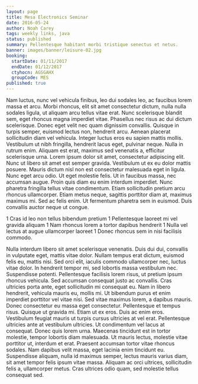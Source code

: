 ```yaml
---
layout: page
title: Mesa Electronics Seminar
date: 2016-05-24
author: Noah Carey
tags: weekly links, java
status: published
summary: Pellentesque habitant morbi tristique senectus et netus.
banner: images/banner/leisure-02.jpg
booking:
  startDate: 01/11/2017
  endDate: 01/12/2017
  ctyhocn: AGSGAHX
  groupCode: MES
published: true
---
```

Nam luctus, nunc vel vehicula finibus, leo dui sodales leo, ac faucibus lorem massa et arcu. Morbi rhoncus, elit sit amet consectetur dictum, nulla nulla sodales ligula, ut aliquam arcu tellus vitae erat. Nunc scelerisque blandit sem, eget rhoncus magna imperdiet vitae. Phasellus nec risus ac dui dictum scelerisque. Donec eget velit nec quam dignissim convallis. Quisque in turpis semper, euismod lectus non, hendrerit arcu. Aenean placerat sollicitudin diam vel vehicula. Integer luctus eros eu sapien mattis mollis. Vestibulum ut nibh fringilla, hendrerit lacus eget, pulvinar neque. Nulla in rutrum enim. Aliquam est erat, maximus sed venenatis a, efficitur scelerisque urna. Lorem ipsum dolor sit amet, consectetur adipiscing elit. Nunc ut libero sit amet est semper gravida. Vestibulum ut ex eu dolor mattis posuere. Mauris dictum nisl non est consectetur malesuada eget in ligula. Nunc eget arcu odio.
Ut eget molestie felis. Ut in faucibus massa, nec accumsan augue. Proin quis diam eu enim interdum imperdiet. Nunc pharetra fringilla tellus vitae condimentum. Etiam sollicitudin pretium arcu rhoncus ullamcorper. Etiam metus neque, sagittis porttitor diam at, maximus maximus mi. Sed ac felis enim. Ut fermentum pharetra sem in euismod. Duis convallis auctor neque ut congue.

1 Cras id leo non tellus bibendum pretium
1 Pellentesque laoreet mi vel gravida aliquam
1 Nam rhoncus lorem a tortor dapibus hendrerit
1 Nulla vel lectus at augue ullamcorper laoreet
1 Donec rhoncus sem in nisi facilisis commodo.

Nulla interdum libero sit amet scelerisque venenatis. Duis dui dui, convallis in vulputate eget, mattis vitae dolor. Nullam tempus erat dictum, euismod felis eu, mattis nisi. Sed orci elit, iaculis commodo ullamcorper nec, luctus vitae dolor. In hendrerit tempor mi, sed lobortis massa vestibulum nec. Suspendisse potenti. Pellentesque facilisis lorem risus, ut pretium ipsum rhoncus vehicula. Sed accumsan consequat justo ac convallis. Cras ultricies porta ante, eget sollicitudin mi consequat eu. Nam in libero hendrerit, vehicula mauris eu, mollis mi. Ut bibendum purus et enim imperdiet porttitor vel vitae nisi. Sed vitae maximus lorem, a dapibus mauris. Donec consectetur eu massa eget consectetur. Pellentesque et tempus risus. Quisque ut gravida mi.
Etiam ut ex eros. Duis ac enim eros. Vestibulum feugiat mauris ut turpis cursus ultricies at vel erat. Pellentesque ultricies ante at vestibulum ultricies. Ut condimentum vel lacus at consequat. Donec quis lorem urna. Maecenas tincidunt est in tortor molestie, tempor lobortis diam malesuada. Ut mauris lectus, molestie vitae porttitor ut, interdum et erat. Praesent accumsan tortor vitae rhoncus sodales. Nam dapibus velit massa, eget lacinia enim tincidunt eu. Suspendisse aliquam, nulla id maximus semper, lectus mauris varius diam, sit amet tempor felis ipsum vitae massa. Aliquam ac orci ultrices, sollicitudin felis a, ullamcorper metus. Cras ultrices odio quam, sed molestie tellus consequat sed.
